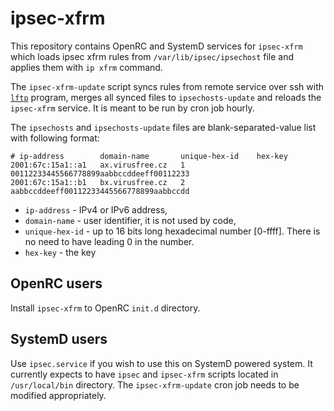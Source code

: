 # ipsec-xfrm

This repository contains OpenRC and SystemD services for `ipsec-xfrm` which
loads ipsec xfrm rules from `/var/lib/ipsec/ipsechost` file and applies them
with `ip xfrm` command.

The `ipsec-xfrm-update` script syncs rules from remote service over ssh with
[`lftp`](https://lftp.tech/) program, merges all synced files to
`ipsechosts-update` and reloads the `ipsec-xfrm` service.  It is meant to be
run by cron job hourly.

The `ipsechosts` and `ipsechosts-update` files are blank-separated-value list
with following format:

```
# ip-address        domain-name       unique-hex-id    hex-key
2001:67c:15a1::a1   ax.virusfree.cz   1                00112233445566778899aabbccddeeff00112233
2001:67c:15a1::b1   bx.virusfree.cz   2                aabbccddeeff00112233445566778899aabbccdd
```

* `ip-address` - IPv4 or IPv6 address,
* `domain-name` - user identifier, it is not used by code,
* `unique-hex-id` - up to 16 bits long hexadecimal number [0-ffff]. There is
no need to have leading 0 in the number.
* `hex-key` - the key

## OpenRC users

Install `ipsec-xfrm` to OpenRC `init.d` directory.

## SystemD users

Use `ipsec.service` if you wish to use this on SystemD powered system. It
currently expects to have `ipsec` and `ipsec-xfrm` scripts located in
`/usr/local/bin` directory.  The `ipsec-xfrm-update` cron job needs to be
modified appropriately.
